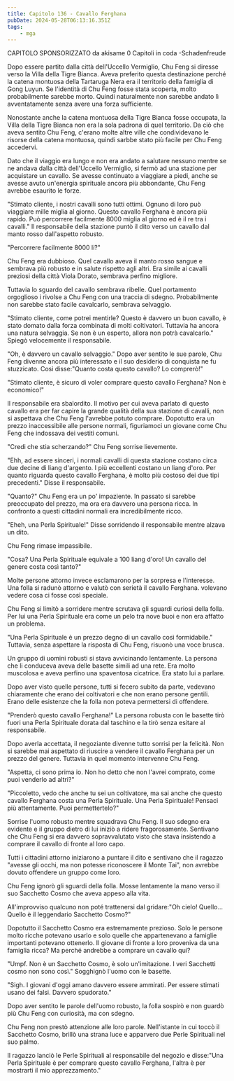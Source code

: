 ```yaml
---
title: Capitolo 136 - Cavallo Ferghana
pubDate: 2024-05-28T06:13:16.351Z
tags:
    - mga
---
```



CAPITOLO SPONSORIZZATO da akisame
0 Capitoli in coda
-Schadenfreude


Dopo essere partito dalla città dell'Uccello Vermiglio, Chu Feng si diresse verso la Villa della Tigre Bianca. Aveva preferito questa destinazione perché la catena montuosa della Tartaruga Nera era il territorio della famiglia di Gong Luyun. Se l'identità di Chu Feng fosse stata scoperta, molto probabilmente sarebbe morto. Quindi naturalmente non sarebbe andato lì avventatamente senza avere una forza sufficiente.


Nonostante anche la catena montuosa della Tigre Bianca fosse occupata, la Villa della Tigre Bianca non era la sola padrona di quel territorio. Da ciò che aveva sentito Chu Feng, c'erano molte altre ville che condividevano le risorse della catena montuosa, quindi sarbbe stato più facile per Chu Feng accedervi.


Dato che il viaggio era lungo e non era andato a salutare nessuno mentre se ne andava dalla città dell'Uccello Vermiglio, si fermò ad una stazione per acquistare un cavallo. Se avesse continuato a viaggiare a piedi, anche se avesse avuto un'energia spirituale ancora più abbondante, Chu Feng avrebbe esaurito le forze.


"Stimato cliente, i nostri cavalli sono tutti ottimi. Ognuno di loro può viaggiare mille miglia al giorno. Questo cavallo Ferghana è ancora più rapido. Può percorrere facilmente 8000 miglia al giorno ed è il re tra i cavalli." Il responsabile della stazione puntò il dito verso un cavallo dal manto rosso dall'aspetto robusto.


"Percorrere facilmente 8000 li?"


Chu Feng era dubbioso. Quel cavallo aveva il manto rosso sangue e sembrava più robusto e in salute rispetto agli altri. Era simile ai cavalli preziosi della città Viola Dorato, sembrava perfino migliore.


Tuttavia lo sguardo del cavallo sembrava ribelle. Quel portamento orgoglioso i rivolse a Chu Feng con una traccia di sdegno. Probabilmente non sarebbe stato facile cavalcarlo, sembrava selvaggio.


"Stimato cliente, come potrei mentirle? Questo è davvero un buon cavallo, è stato domato dalla forza combinata di molti coltivatori. Tuttavia ha ancora una natura selvaggia. Se non è un esperto, allora non potrà cavalcarlo." Spiegò velocemente il responsabile.


"Oh, è davvero un cavallo selvaggio." Dopo aver sentito le sue parole, Chu Feng divenne ancora più interessato e il suo desiderio di conquista ne fu stuzzicato. Così disse:"Quanto costa questo cavallo? Lo comprerò!"


"Stimato cliente, è sicuro di voler comprare questo cavallo Ferghana? Non è economico!"


Il responsabile era sbalordito. Il motivo per cui aveva parlato di questo cavallo era per far capire la grande qualità della sua stazione di cavalli, non si aspettava che Chu Feng l'avrebbe potuto comprare. Dopotutto era un prezzo inaccessibile alle persone normali, figuriamoci un giovane come Chu Feng che indossava dei vestiti comuni.


"Credi che stia scherzando?" Chu Feng sorrise lievemente.


"Ehh, ad essere sinceri, i normali cavalli di questa stazione costano circa due decine di liang d'argento. I più eccellenti costano un liang d'oro. Per quanto riguarda questo cavallo Ferghana, è molto più costoso dei due tipi precedenti." Disse il responsabile.


"Quanto?" Chu Feng era un po' impaziente. In passato si sarebbe preoccupato del prezzo, ma ora era davvero una persona ricca. In confronto a questi cittadini normali era incredibilmente ricco.


"Eheh, una Perla Spirituale!" Disse sorridendo il responsabile mentre alzava un dito.


Chu Feng rimase impassibile.


"Cosa? Una Perla Spirituale equivale a 100 liang d'oro! Un cavallo del genere costa così tanto?"


Molte persone attorno invece esclamarono per la sorpresa e l'interesse. Una folla si radunò attorno e valutò con serietà il cavallo Ferghana. volevano vedere cosa ci fosse così speciale.


Chu Feng si limitò a sorridere mentre scrutava gli sguardi curiosi della folla. Per lui una Perla Spirituale era come un pelo tra nove buoi e non era affatto un problema.


"Una Perla Spirituale è un prezzo degno di un cavallo così formidabile." Tuttavia, senza aspettare la risposta di Chu Feng, risuonò una voce brusca.


Un gruppo di uomini robusti si stava avvicinando lentamente. La persona che li conduceva aveva delle basette simili ad una rete. Era molto muscolosa e aveva perfino una spaventosa cicatrice. Era stato lui a parlare.


Dopo aver visto quelle persone, tutti si fecero subito da parte, vedevano chiaramente che erano dei coltivatori e che non erano persone gentili. Erano delle esistenze che la folla non poteva permettersi di offendere.


"Prenderò questo cavallo Ferghana!" La persona robusta con le basette tirò fuori una Perla Spirituale dorata dal taschino e la tirò senza esitare al responsabile.


Dopo averla accettata, il negoziante divenne tutto sorrisi per la felicità. Non si sarebbe mai aspettato di riuscire a vendere il cavallo Ferghana per un prezzo del genere. Tuttavia in quel momento intervenne Chu Feng.


"Aspetta, ci sono prima io. Non ho detto che non l'avrei comprato, come puoi venderlo ad altri?"


"Piccoletto, vedo che anche tu sei un coltivatore, ma sai anche che questo cavallo Ferghana costa una Perla Spirituale. Una Perla Spirituale! Pensaci più attentamente. Puoi permettertelo?"


Sorrise l'uomo robusto mentre squadrava Chu Feng. Il suo sdegno era evidente e il gruppo dietro di lui iniziò a ridere fragorosamente. Sentivano che Chu Feng si era davvero sopravvalutato visto che stava insistendo a comprare il cavallo di fronte al loro capo.


Tutti i cittadini attorno iniziarono a puntare il dito e sentivano che il ragazzo "avesse gli occhi, ma non potesse riconoscere il Monte Tai", non avrebbe dovuto offendere un gruppo come loro.


Chu Feng ignorò gli sguardi della folla. Mosse lentamente la mano verso il suo Sacchetto Cosmo che aveva appeso alla vita.


All'improvviso qualcuno non poté trattenersi dal gridare:"Oh cielo! Quello... Quello è il leggendario Sacchetto Cosmo?"


Dopotutto il Sacchetto Cosmo era estremamente prezioso. Solo le persone molto ricche potevano usarlo e solo quelle che appartenevano a famiglie importanti potevano ottenerlo. Il giovane di fronte a loro proveniva da una famiglia ricca? Ma perché andrebbe a comprare un cavallo qui?


"Umpf. Non è un Sacchetto Cosmo, è solo un'imitazione. I veri Sacchetti cosmo non sono così." Sogghignò l'uomo con le basette.


"Sigh. I giovani d'oggi amano davvero essere ammirati. Per essere stimati usano dei falsi. Davvero spudorato."


Dopo aver sentito le parole dell'uomo robusto, la folla sospirò e non guardò più Chu Feng con curiosità, ma con sdegno.


Chu Feng non prestò attenzione alle loro parole. Nell'istante in cui toccò il Sacchetto Cosmo, brillò una strana luce e apparvero due Perle Spirituali nel suo palmo.


Il ragazzo lanciò le Perle Spirituali al responsabile del negozio e disse:"Una Perla Spirituale è per comprare questo cavallo Ferghana, l'altra è per mostrarti il mio apprezzamento."





